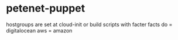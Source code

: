# petenet-puppet
hostgroups are set at cloud-init or build scripts with facter facts
 do  = digitalocean
 aws = amazon
